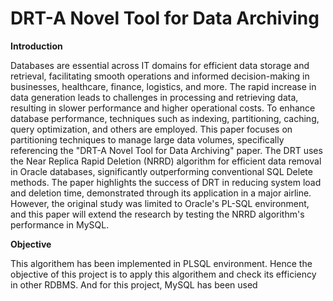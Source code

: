 <h1>DRT-A Novel Tool for Data Archiving</h1>

<div>
  <b>Introduction</b>  
  <p>
    Databases are essential across IT domains for efficient data storage and retrieval, facilitating smooth operations and informed decision-making in businesses, healthcare, 
    finance, logistics, and more. The rapid increase in data generation leads to challenges in processing and retrieving data, resulting in slower performance and higher operational costs. 
    To enhance database performance, techniques such as indexing, partitioning, caching, query optimization, and others are employed. This paper focuses on partitioning techniques to manage large data volumes, 
    specifically referencing the "DRT-A Novel Tool for Data Archiving" paper. The DRT uses the Near Replica Rapid Deletion (NRRD) algorithm for efficient data removal in Oracle databases, significantly outperforming 
    conventional SQL Delete methods. The paper highlights the success of DRT in reducing system load and deletion time, demonstrated through its application in a major airline. However, the original study was limited 
    to Oracle's PL-SQL environment, and this paper will extend the research by testing the NRRD algorithm's performance in MySQL.
  </p>
</div>

<div>
  <b>Objective</b>  
  <p>This algorithem has been implemented in PLSQL environment. Hence the objective of this project is to apply this algorithem and check its efficiency in other RDBMS. And
  for this project, MySQL has been used
  </p>
</div>
